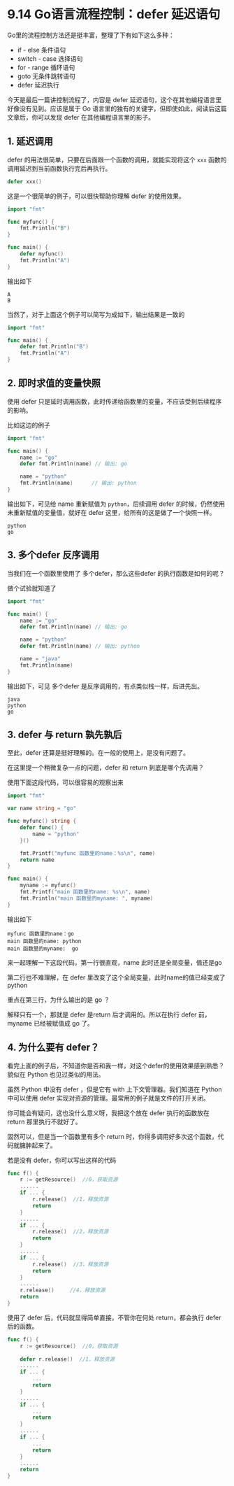 # 9.14 Go语言流程控制：defer 延迟语句

Go里的流程控制方法还是挺丰富，整理了下有如下这么多种：

- if - else 条件语句
- switch - case 选择语句
- for - range 循环语句
- goto 无条件跳转语句
- defer 延迟执行

今天是最后一篇讲控制流程了，内容是 defer 延迟语句，这个在其他编程语言里好像没有见到。应该是属于 Go 语言里的独有的关键字，但即使如此，阅读后这篇文章后，你可以发现 defer 在其他编程语言里的影子。



## 1. 延迟调用

defer 的用法很简单，只要在后面跟一个函数的调用，就能实现将这个  `xxx` 函数的调用延迟到当前函数执行完后再执行。

```go
defer xxx() 
```

这是一个很简单的例子，可以很快帮助你理解 defer 的使用效果。

```go
import "fmt"

func myfunc() {
	fmt.Println("B")
}

func main() {
	defer myfunc()
	fmt.Println("A")
}
```

输出如下

```
A
B
```

当然了，对于上面这个例子可以简写为成如下，输出结果是一致的

```go
import "fmt"

func main() {
	defer fmt.Println("B")
	fmt.Println("A")
}
```



## 2. 即时求值的变量快照

使用 defer 只是延时调用函数，此时传递给函数里的变量，不应该受到后续程序的影响。

比如这边的例子

```go
import "fmt"

func main() {
	name := "go"
	defer fmt.Println(name) // 输出: go

	name = "python"
	fmt.Println(name)      // 输出: python
}
```

输出如下，可见给 name 重新赋值为 `python`，后续调用 defer 的时候，仍然使用未重新赋值的变量值，就好在 defer 这里，给所有的这是做了一个快照一样。

```
python
go
```



## 3. 多个defer 反序调用

当我们在一个函数里使用了 多个defer，那么这些defer 的执行函数是如何的呢？

做个试验就知道了

```go
import "fmt"

func main() {
	name := "go"
	defer fmt.Println(name) // 输出: go

	name = "python"
	defer fmt.Println(name) // 输出: python

	name = "java"
	fmt.Println(name)
}
```

输出如下，可见 多个defer 是反序调用的，有点类似栈一样，后进先出。

```
java
python
go
```



## 3. defer 与 return 孰先孰后

至此，defer 还算是挺好理解的。在一般的使用上，是没有问题了。

在这里提一个稍微复杂一点的问题，defer 和 return 到底是哪个先调用？

使用下面这段代码，可以很容易的观察出来

```go
import "fmt"

var name string = "go"

func myfunc() string {
	defer func() {
		name = "python"
	}()

	fmt.Printf("myfunc 函数里的name：%s\n", name)
	return name
}

func main() {
	myname := myfunc()
	fmt.Printf("main 函数里的name: %s\n", name)
	fmt.Println("main 函数里的myname: ", myname)
}
```

输出如下

```
myfunc 函数里的name：go
main 函数里的name: python
main 函数里的myname:  go
```

来一起理解一下这段代码，第一行很直观，name 此时还是全局变量，值还是go

第二行也不难理解，在 defer 里改变了这个全局变量，此时name的值已经变成了 python

重点在第三行，为什么输出的是 go ？

解释只有一个，那就是 defer 是return 后才调用的。所以在执行 defer 前，myname 已经被赋值成 go 了。



## 4. 为什么要有 defer？

看完上面的例子后，不知道你是否和我一样，对这个defer的使用效果感到熟悉？貌似在 Python 也见过类似的用法。

虽然 Python 中没有 defer ，但是它有 with 上下文管理器。我们知道在 Python 中可以使用 defer 实现对资源的管理。最常用的例子就是文件的打开关闭。

你可能会有疑问，这也没什么意义呀，我把这个放在 defer 执行的函数放在 return 那里执行不就好了。

固然可以，但是当一个函数里有多个 return 时，你得多调用好多次这个函数，代码就臃肿起来了。

若是没有 defer，你可以写出这样的代码

```go
func f() {
    r := getResource()  //0，获取资源
    ......
    if ... {
        r.release()  //1，释放资源
        return
    }
    ......
    if ... {
        r.release()  //2，释放资源
        return
    }
    ......
    if ... {
        r.release()  //3，释放资源
        return
    }
    ......
    r.release()     //4，释放资源
    return
}
```

使用了 defer 后，代码就显得简单直接，不管你在何处 return，都会执行 defer 后的函数。

```go
func f() {
	r := getResource()  //0，获取资源
	
	defer r.release()  //1，释放资源
    ......
    if ... {
		...
        return
    }
    ......
    if ... {
		...
        return
    }
    ......
    if ... {
		...
        return
    }
    ......
    return
}
```



